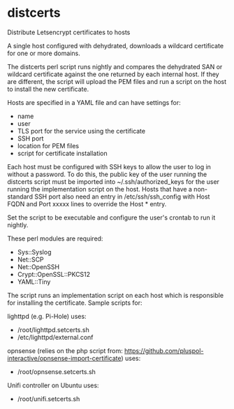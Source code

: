 # distcerts
Distribute Letsencrypt certificates to hosts

A single host configured with dehydrated, downloads a wildcard certificate for one or more domains.

The distcerts perl script runs nightly and compares the dehydrated SAN or wildcard certificate against the one returned by each internal host.
If they are different, the script will upload the PEM files and run a script on the host to install the new certificate.

Hosts are specified in a YAML file and can have settings for:
- name
- user
- TLS port for the service using the certificate
- SSH port
- location for PEM files
- script for certificate installation

Each host must be configured with SSH keys to allow the user to log in without a password.
To do this, the public key of the user running the distcerts script must be imported into
~/.ssh/authorized_keys for the user running the implementation script on the host. Hosts
that have a non-standard SSH port also need an entry in /etc/ssh/ssh_config with Host FQDN
and Port xxxxx lines to override the Host * entry.

Set the script to be executable and configure the user's crontab to run it nightly.

These perl modules are required:
- Sys::Syslog
- Net::SCP
- Net::OpenSSH
- Crypt::OpenSSL::PKCS12
- YAML::Tiny

The script runs an implementation script on each host which is responsible for installing the certificate. Sample scripts for:


lighttpd (e.g. Pi-Hole) uses:
- /root/lighttpd.setcerts.sh
- /etc/lighttpd/external.conf

opnsense (relies on the php script from: https://github.com/pluspol-interactive/opnsense-import-certificate) uses:
- /root/opnsense.setcerts.sh

Unifi controller on Ubuntu uses:
- /root/unifi.setcerts.sh
